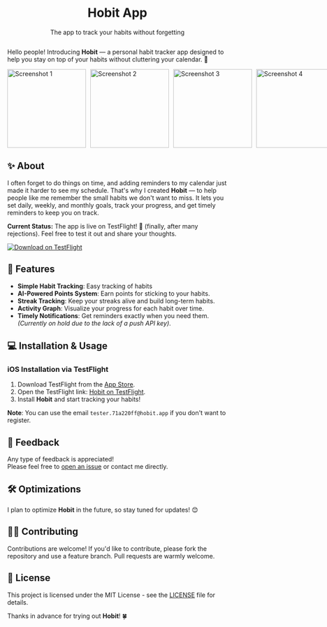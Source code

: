 <div align="center">
      <!--<img src="https://raw.githubusercontent.com/binarybard-dvk/hobit-app/main/assets/images/adaptive-icon.png" width="100px"><br/>-->
        <h1>Hobit App</h1>
  <p>The app to track your habits without forgetting</p>
     </div>
<p align="center"> <a href="https://testflight.apple.com/join/bPpR3QBB" target="_blank"><img alt="" src="https://img.shields.io/badge/TestFlight-Hobit-blue" style="vertical-align:center" /></a></p>

Hello people! Introducing **Hobit** — a personal habit tracker app designed to help you stay on top of your habits without cluttering your calendar. 🎯

<div style="display: flex; flex-wrap: nowrap; gap: 10px; align-items: center; justify-content: space-around;">
  <img src="https://github.com/user-attachments/assets/47ca6a7e-7998-4444-a7b2-becf8f862067" alt="Screenshot 1" width="180">
  <img src="https://github.com/user-attachments/assets/c6f63ce7-5e0d-495e-ab6e-ff127ba9878d" alt="Screenshot 2" width="180">
  <img src="https://github.com/user-attachments/assets/d8bb276e-772f-4648-94c0-6314926ab543" alt="Screenshot 3" width="180">
  <img src="https://github.com/user-attachments/assets/74a7874a-1c2c-40b9-bae6-1df65e1f57ee" alt="Screenshot 4" width="180">
</div>

## ✨ About

I often forget to do things on time, and adding reminders to my calendar just made it harder to see my schedule. That's why I created **Hobit** — to help people like me remember the small habits we don't want to miss. It lets you set daily, weekly, and monthly goals, track your progress, and get timely reminders to keep you on track. 

**Current Status:** The app is live on TestFlight! 🎉 (finally, after many rejections). Feel free to test it out and share your thoughts.

[![Download on TestFlight](https://img.shields.io/badge/TestFlight-Hobit-blue)](https://testflight.apple.com/join/bPpR3QBB)

## 🚀 Features

- **Simple Habit Tracking**: Easy tracking of habits
- **AI-Powered Points System**: Earn points for sticking to your habits.  
- **Streak Tracking**: Keep your streaks alive and build long-term habits.  
- **Activity Graph**: Visualize your progress for each habit over time.  
- **Timely Notifications**: Get reminders exactly when you need them. *(Currently on hold due to the lack of a push API key)*.

## 💻 Installation & Usage

### iOS Installation via TestFlight

1. Download TestFlight from the [App Store](https://apps.apple.com/us/app/testflight/id899247664).
2. Open the TestFlight link: [Hobit on TestFlight](https://testflight.apple.com/join/bPpR3QBB).
3. Install **Hobit** and start tracking your habits!

**Note**: You can use the email `tester.71a220ff@hobit.app` if you don't want to register.

## 📝 Feedback

Any type of feedback is appreciated!  
Please feel free to [open an issue](https://github.com/binarybard-dvk/hobit-app/issues) or contact me directly.

## 🛠️ Optimizations

I plan to optimize **Hobit** in the future, so stay tuned for updates! 😊

## 👨‍💻 Contributing

Contributions are welcome! If you'd like to contribute, please fork the repository and use a feature branch. Pull requests are warmly welcome.

## 📜 License

This project is licensed under the MIT License - see the [LICENSE](LICENSE) file for details.

Thanks in advance for trying out **Hobit**! 🍀
